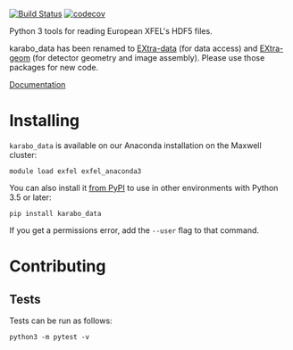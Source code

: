 [![Build Status](https://travis-ci.org/European-XFEL/karabo_data.svg?branch=master)](https://travis-ci.org/European-XFEL/karabo_data)
[![codecov](https://codecov.io/gh/European-XFEL/karabo_data/branch/master/graph/badge.svg)](https://codecov.io/gh/European-XFEL/karabo_data)

Python 3 tools for reading European XFEL's HDF5 files.

karabo_data has been renamed to
[EXtra-data](https://github.com/European-XFEL/EXtra-data) (for data access)
and [EXtra-geom](https://github.com/European-XFEL/EXtra-geom) (for
detector geometry and image assembly). Please use those packages for new
code.

[Documentation](https://karabo-data.readthedocs.io/en/latest/)

Installing
==========

`karabo_data` is available on our Anaconda installation on the Maxwell cluster:

    module load exfel exfel_anaconda3

You can also install it [from PyPI](https://pypi.org/project/karabo-data/)
to use in other environments with Python 3.5 or later:

    pip install karabo_data

If you get a permissions error, add the `--user` flag to that command.


Contributing
===========

Tests
-----

Tests can be run as follows:

    python3 -m pytest -v
